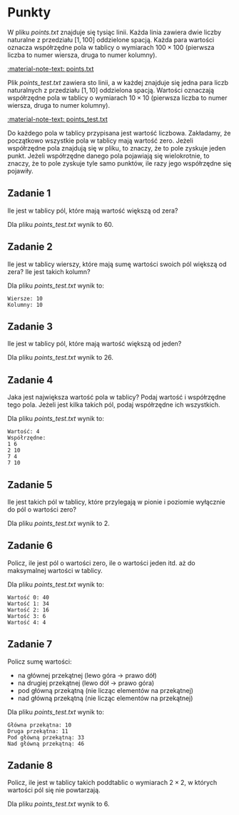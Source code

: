 # Punkty

W pliku *points.txt* znajduje się tysiąc linii. Każda linia zawiera dwie liczby naturalne z przedziału $[1, 100]$ oddzielone spacją. Każda para wartości oznacza współrzędne pola w tablicy o wymiarach $100\times100$ (pierwsza liczba to numer wiersza, druga to numer kolumny). 

[:material-note-text: points.txt](../../../../assets/points/points.txt)

Plik *points_test.txt* zawiera sto linii, a w każdej znajduje się jedna para liczb naturalnych z przedziału $[1, 10]$ oddzielona spacją. Wartości oznaczają współrzędne pola w tablicy o wymiarach $10\times10$ (pierwsza liczba to numer wiersza, druga to numer kolumny).

[:material-note-text: points_test.txt](../../../../assets/points/points_test.txt)

Do każdego pola w tablicy przypisana jest wartość liczbowa. Zakładamy, że początkowo wszystkie pola w tablicy mają wartość zero. Jeżeli współrzędne pola znajdują się w pliku, to znaczy, że to pole zyskuje jeden punkt. Jeżeli współrzędne danego pola pojawiają się wielokrotnie, to znaczy, że to pole zyskuje tyle samo punktów, ile razy jego współrzędne się pojawiły.

## Zadanie 1

Ile jest w tablicy pól, które mają wartość większą od zera? 

Dla pliku *points_test.txt* wynik to 60.

## Zadanie 2

Ile jest w tablicy wierszy, które mają sumę wartości swoich pól większą od zera? Ile jest takich kolumn? 

Dla pliku *points_test.txt* wynik to:

```
Wiersze: 10
Kolumny: 10
```

## Zadanie 3

Ile jest w tablicy pól, które mają wartość większą od jeden? 

Dla pliku *points_test.txt* wynik to 26.

## Zadanie 4

Jaka jest największa wartość pola w tablicy? Podaj wartość i współrzędne tego pola. Jeżeli jest kilka takich pól, podaj współrzędne ich wszystkich. 

Dla pliku *points_test.txt* wynik to:

```
Wartość: 4
Współrzędne:
1 6
2 10
7 4
7 10
```

## Zadanie 5

Ile jest takich pól w tablicy, które przylegają w pionie i poziomie wyłącznie do pól o wartości zero? 

Dla pliku *points_test.txt* wynik to 2.

## Zadanie 6

Policz, ile jest pól o wartości zero, ile o wartości jeden itd. aż do maksymalnej wartości w tablicy. 

Dla pliku *points_test.txt* wynik to:

```
Wartość 0: 40
Wartość 1: 34
Wartość 2: 16
Wartość 3: 6
Wartość 4: 4
```

## Zadanie 7

Policz sumę wartości:

- na głównej przekątnej (lewo góra -> prawo dół)
- na drugiej przekątnej (lewo dół -> prawo góra)
- pod główną przekątną (nie licząc elementów na przekątnej)
- nad główną przekątną (nie licząc elementów na przekątnej)

Dla pliku *points_test.txt* wynik to:

```
Główna przekątna: 10
Druga przekątna: 11
Pod główną przekątną: 33
Nad główną przekątną: 46
```

## Zadanie 8

Policz, ile jest w tablicy takich poddtablic o wymiarach $2\times2$, w których wartości pól się nie powtarzają.

Dla pliku *points_test.txt* wynik to 6.
